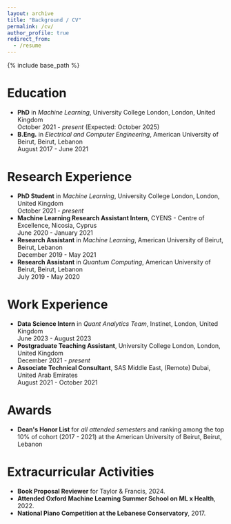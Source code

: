 ```yaml
---
layout: archive
title: "Background / CV"
permalink: /cv/
author_profile: true
redirect_from:
  - /resume
---
```


{% include base_path %}

Education
======
* **PhD** in *Machine Learning*, University College London, London, United Kingdom<br>
  October 2021 - *present* (Expected: October 2025)
* **B.Eng.** in *Electrical and Computer Engineering*, American University of Beirut, Beirut, Lebanon<br>
  August 2017 - June 2021

Research Experience
======
* **PhD Student** in *Machine Learning*, University College London, London, United Kingdom<br>
  October 2021 - *present* 
* **Machine Learning Research Assistant Intern**, CYENS - Centre of Excellence, Nicosia, Cyprus<br>
  June 2020 - January 2021
* **Research Assistant** in *Machine Learning*, American University of Beirut, Beirut, Lebanon<br>
  December 2019 - May 2021
* **Research Assistant** in *Quantum Computing*, American University of Beirut, Beirut, Lebanon<br>
  July 2019 - May 2020
  
Work Experience
======
* **Data Science Intern** in *Quant Analytics Team*, Instinet, London, United Kingdom<br>
  June 2023 - August 2023
* **Postgraduate Teaching Assistant**, University College London, London, United Kingdom<br>
  December 2021 - *present*
* **Associate Technical Consultant**, SAS Middle East, (Remote) Dubai, United Arab Emirates<br>
  August 2021 - October 2021

Awards
======
* **Dean's Honor List** for *all attended semesters* and ranking among the top 10% of cohort (2017 - 2021) at the American University of Beirut, Beirut, Lebanon

Extracurricular Activities
======
* **Book Proposal Reviewer** for Taylor & Francis, 2024.
* **Attended Oxford Machine Learning Summer School on ML x Health**, 2022.
* **National Piano Competition at the Lebanese Conservatory**, 2017.
